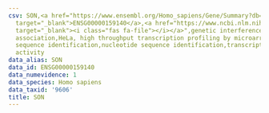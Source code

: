 ```yaml
---
csv: SON,<a href="https://www.ensembl.org/Homo_sapiens/Gene/Summary?db=core;g=ENSG00000159140"
  target="_blank">ENSG00000159140</a>,<a href="https://www.ncbi.nlm.nih.gov/pubmed/17216044"
  target="_blank"><i class="fas fa-file"></i></a>",genetic interference,functional
  association,HeLa, high throughput transcription profiling by microarray,nucleotide
  sequence identification,nucleotide sequence identification,transcriptional regulation,down-regulates
  activity
data_alias: SON
data_id: ENSG00000159140
data_numevidence: 1
data_species: Homo sapiens
data_taxid: '9606'
title: SON
---
```

